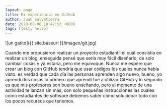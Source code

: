 ```yaml
---
layout: page
title: Mi experiencia en GitHub
author: Juan Salvatierra
date: 2020-08-08 18:42:53 +0800
tags: [test, hello]
---
```

 
![un gatito]({{ site.baseurl }}/imagen/git.jpg)
 
Cuando me propusieron realizar un proyecto estudiantil el cual consistía en realizar un blog, enseguida pensé que sería muy fácil diseñarlo, de solo cambiar cosas y ya estaría, pero me equivoque. 
Nunca me espere que crear un blog con GitHub tendría que usar códigos los cuales nunca había visto.
es verdad que cada día las personas aprenden algo nuevo, bueno, yo aprendí dos cosas
lo primero que aprendí fue a utilizar GitHub y lo segundo es que mis profesores son bueno enseñando, pero al momento de una actividad te lanzan sin más, con solo pequeñas instrucciones las cuales como estudiantes de software debemos saber cómo solucionar todo con los pocos recursos que tenemos.  


